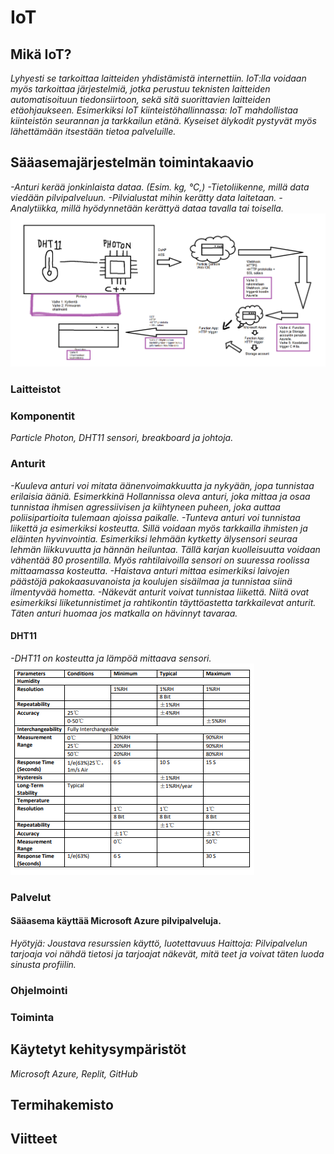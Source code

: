 # IoT

## Mikä IoT?
*Lyhyesti se tarkoittaa laitteiden yhdistämistä internettiin. IoT:lla voidaan myös tarkoittaa järjestelmiä, jotka perustuu teknisten laitteiden automatisoituun tiedonsiirtoon, sekä sitä suorittavien laitteiden etäohjaukseen.
Esimerkiksi IoT kiinteistöhallinnassa: IoT mahdollistaa kiinteistön seurannan ja tarkkailun etänä. Kyseiset älykodit pystyvät myös lähettämään itsestään tietoa palveluille.*
## Sääasemajärjestelmän toimintakaavio
*-Anturi kerää jonkinlaista dataa. (Esim. kg, °C,)
 -Tietoliikenne, millä data viedään pilvipalveluun.
 -Pilvialustat mihin kerätty data laitetaan.
 -Analytiikka, millä hyödynnetään kerättyä dataa tavalla tai toisella.*
![Kaavio](public/toimintakaavio.png)
### Laitteistot

### Komponentit
*Particle Photon, DHT11 sensori, breakboard ja johtoja.*
### Anturit
*-Kuuleva anturi voi mitata äänenvoimakkuutta ja nykyään, jopa tunnistaa erilaisia ääniä. Esimerkkinä Hollannissa oleva anturi, joka mittaa ja osaa tunnistaa ihmisen agressiivisen ja kiihtyneen puheen, joka auttaa poliisipartioita tulemaan ajoissa paikalle.
-Tunteva anturi voi tunnistaa liikettä ja esimerkiksi kosteutta. Sillä voidaan myös tarkkailla ihmisten ja eläinten hyvinvointia. Esimerkiksi lehmään kytketty älysensori seuraa lehmän liikkuvuutta ja hännän heiluntaa. Tällä karjan kuolleisuutta voidaan vähentää 80 prosentilla. Myös rahtilaivoilla sensori on suuressa roolissa mittaamassa kosteutta.
-Haistava anturi mittaa esimerkiksi laivojen päästöjä pakokaasuvanoista ja koulujen sisäilmaa ja tunnistaa siinä ilmentyvää hometta.
-Näkevät anturit voivat tunnistaa liikettä. Niitä ovat esimerkiksi liiketunnistimet ja rahtikontin täyttöastetta tarkkailevat anturit. Täten anturi huomaa jos matkalla on hävinnyt tavaraa.*
#### DHT11
*-DHT11 on kosteutta ja lämpöä mittaava sensori.*
![DHT11](public/dht11.png)
### Palvelut
  #### Sääasema käyttää Microsoft Azure pilvipalveluja.
  *Hyötyjä: Joustava resurssien käyttö, luotettavuus
  Haittoja: Pilvipalvelun tarjoaja voi nähdä tietosi ja tarjoajat näkevät, mitä teet ja voivat täten luoda sinusta profiilin.*
### Ohjelmointi

### Toiminta

## Käytetyt kehitysympäristöt
*Microsoft Azure, Replit, GitHub*
## Termihakemisto

## Viitteet
